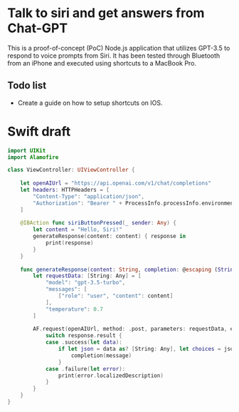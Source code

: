# Talk to siri and get answers from Chat-GPT
This is a proof-of-concept (PoC) Node.js application that utilizes GPT-3.5 to respond to voice prompts from Siri. It has been tested through Bluetooth from an iPhone and executed using shortcuts to a MacBook Pro.

## Todo list
- Create a guide on how to setup shortcuts on IOS.

# Swift draft
```swift
import UIKit
import Alamofire

class ViewController: UIViewController {
    
    let openAIUrl = "https://api.openai.com/v1/chat/completions"
    let headers: HTTPHeaders = [
        "Content-Type": "application/json",
        "Authorization": "Bearer " + ProcessInfo.processInfo.environment["OPENAI_API_KEY"]!
    ]
    
    @IBAction func siriButtonPressed(_ sender: Any) {
        let content = "Hello, Siri!"
        generateResponse(content: content) { response in
            print(response)
        }
    }
    
    func generateResponse(content: String, completion: @escaping (String) -> Void) {
        let requestData: [String: Any] = [
            "model": "gpt-3.5-turbo",
            "messages": [
                ["role": "user", "content": content]
            ],
            "temperature": 0.7
        ]
        
        AF.request(openAIUrl, method: .post, parameters: requestData, encoding: JSONEncoding.default, headers: headers).responseJSON { response in
            switch response.result {
            case .success(let data):
                if let json = data as? [String: Any], let choices = json["choices"] as? [[String: Any]], let message = choices.first?["text"] as? String {
                    completion(message)
                }
            case .failure(let error):
                print(error.localizedDescription)
            }
        }
    }
}
```